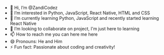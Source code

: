 - 👋 Hi, I’m @ZandiCodez
- 👀 I’m interested in Python, JavaScript, React Native, HTML and CSS
- 🌱 I’m currently learning Python, JavaScript and recently started learning React Native
- 💞️ I’m looking to collaborate on project, I'm just here to learning 
- 📫 How to reach me you can here me here
- 😄 Pronouns: He and Him
- ⚡ Fun fact: Passionate about coding and creativity! 

<!---
ZandiCodez/ZandiCodez is a ✨ special ✨ repository because its `README.md` (this file) appears on your GitHub profile.
You can click the Preview link to take a look at your changes.
--->

